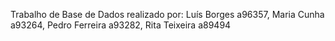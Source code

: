 Trabalho de Base de Dados realizado por:
Luís Borges a96357, Maria Cunha a93264, Pedro Ferreira a93282, Rita Teixeira a89494
